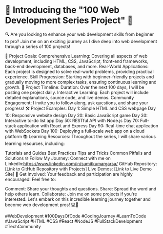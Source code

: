 # 🚀 Introducing the "100 Web Development Series Project" 🚀
🔍 Are you looking to enhance your web development skills from beginner to pro? Join me on an exciting journey as I dive deep into web development through a series of 100 projects!

🎯 Project Goals:
Comprehensive Learning: Covering all aspects of web development, including HTML, CSS, JavaScript, front-end frameworks, back-end development, databases, and more.
Real-World Applications: Each project is designed to solve real-world problems, providing practical experience.
Skill Progression: Starting with beginner-friendly projects and gradually moving to more complex tasks, ensuring continuous learning and growth.
📅 Project Timeline:
Duration: Over the next 100 days, I will be posting one project daily.
Interactive Learning: Each project will include detailed explanations, source code, and live demos.
Community Engagement: I invite you to follow along, ask questions, and share your progress!
🛠️ Project Examples:
Day 1: Simple HTML and CSS webpage
Day 10: Responsive website design
Day 20: Basic JavaScript game
Day 30: Interactive to-do list app
Day 50: RESTful API with Node.js
Day 70: Full-stack application with React and Express
Day 90: Real-time chat application with WebSockets
Day 100: Deploying a full-scale web app on a cloud platform
📚 Learning Resources:
Throughout the series, I will share various learning resources, including:

Tutorials and Guides
Best Practices
Tips and Tricks
Common Pitfalls and Solutions
🌐 Follow My Journey:
Connect with me on LinkedIn:https://www.linkedin.com/in/sumitkumargarsa/
GitHub Repository: [Link to GitHub Repository with Projects]
Live Demos: [Link to Live Demo Site]
💬 Get Involved:
Your feedback and participation are highly encouraged! Feel free to:

Comment: Share your thoughts and questions.
Share: Spread the word and help others learn.
Collaborate: Join me on some projects if you're interested.
Let's embark on this incredible learning journey together and become web development pros! 💻🌟

#WebDevelopment #100DaysOfCode #CodingJourney #LearnToCode #JavaScript #HTML #CSS #React #NodeJS #FullStackDevelopment #TechCommunity
